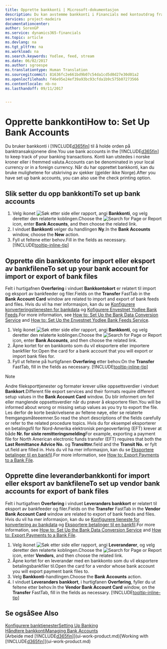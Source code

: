 ```yaml
---
title: Opprette bankkonti | Microsoft-dokumentasjon
description: Du kan avstemme bankkonti i Financials med kontoutdrag fra banken.
services: project-madeira
documentationcenter: 
author: SorenGP
ms.service: dynamics365-financials
ms.topic: article
ms.devlang: na
ms.tgt_pltfrm: na
ms.workload: na
ms.search.keywords: Yodlee, feed, stream
ms.date: 06/02/2017
ms.author: sgroespe
ms.translationtype: Human Translation
ms.sourcegitcommit: 81636fc2e661bd9b07c54da1cd5d0d27e30d01a2
ms.openlocfilehash: f46e95e24ef39a93bc93cfda1b9c575b07273566
ms.contentlocale: nb-no
ms.lasthandoff: 09/11/2017


---
```

# <a name="how-to-set-up-bank-accounts"></a><span data-ttu-id="88e2b-103">Opprette bankkonti</span><span class="sxs-lookup"><span data-stu-id="88e2b-103">How to: Set Up Bank Accounts</span></span>
<span data-ttu-id="88e2b-104">Du bruker bankkonti i [!INCLUDE[d365fin](includes/d365fin_md.md)] til å holde orden på banktransaksjonene dine.</span><span class="sxs-lookup"><span data-stu-id="88e2b-104">You use bank accounts in the [!INCLUDE[d365fin](includes/d365fin_md.md)] to keep track of your banking transactions.</span></span> <span data-ttu-id="88e2b-105">Konti kan utstedes i norske kroner eller i fremmed valuta.</span><span class="sxs-lookup"><span data-stu-id="88e2b-105">Accounts can be denominated in your local currency or in a foreign currency.</span></span> <span data-ttu-id="88e2b-106">Når du har opprettet bankkonti, kan du bruke mulighetene for utskriving av sjekker (gjelder ikke Norge).</span><span class="sxs-lookup"><span data-stu-id="88e2b-106">After you have set up bank accounts, you can also use the check printing option.</span></span>

## <a name="to-set-up-bank-accounts"></a><span data-ttu-id="88e2b-107">Slik setter du opp bankkonti</span><span class="sxs-lookup"><span data-stu-id="88e2b-107">To set up bank accounts</span></span>
1. <span data-ttu-id="88e2b-108">Velg ikonet ![Søk etter side eller rapport](media/ui-search/search_small.png "Ikonet Søk etter side eller rapport"), angi **Bankkonti**, og velg deretter den relaterte koblingen.</span><span class="sxs-lookup"><span data-stu-id="88e2b-108">Choose the ![Search for Page or Report](media/ui-search/search_small.png "Search for Page or Report icon") icon, enter **Bank Accounts**, and then choose the related link.</span></span>
2. <span data-ttu-id="88e2b-109">I vinduet **Bankkonti** velger du handlingen **Ny**.</span><span class="sxs-lookup"><span data-stu-id="88e2b-109">In the **Bank Accounts** window, choose the **New** action.</span></span>
3. <span data-ttu-id="88e2b-110">Fyll ut feltene etter behov.</span><span class="sxs-lookup"><span data-stu-id="88e2b-110">Fill in the fields as necessary.</span></span> [!INCLUDE[tooltip-inline-tip](includes/tooltip-inline-tip_md.md)]

## <a name="to-set-up-your-bank-account-for-import-or-export-of-bank-files"></a><span data-ttu-id="88e2b-111">Opprette din bankkonto for import eller eksport av bankfilene</span><span class="sxs-lookup"><span data-stu-id="88e2b-111">To set up your bank account for import or export of bank files</span></span>
<span data-ttu-id="88e2b-112">Felt i hurtigafnen **Overføring** i vinduet **Bankkontokort** er relatert til import og eksport av bankfeeder og filer.</span><span class="sxs-lookup"><span data-stu-id="88e2b-112">Fields on the **Transfer** FastTab in the **Bank Account Card** window are related to import and export of bank feeds and files.</span></span> <span data-ttu-id="88e2b-113">Hvis du vil ha mer informasjon, kan du se [Konfigurere konverteringstjenesten for bankdata](bank-how-setup-bank-data-conversion-service.md) og [Kofigurere Envestnet Yodlee Bank Feeds](bank-how-setup-bank-statement-service.md).</span><span class="sxs-lookup"><span data-stu-id="88e2b-113">For more information, see [How to: Set Up the Bank Data Conversion Service](bank-how-setup-bank-data-conversion-service.md) and [How to: Set Up the Envestnet Yodlee Bank Feeds Service](bank-how-setup-bank-statement-service.md).</span></span>

1. <span data-ttu-id="88e2b-114">Velg ikonet ![Søk etter side eller rapport](media/ui-search/search_small.png "Ikonet Søk etter side eller rapport"), angi **Bankkonti**, og velg deretter den relaterte koblingen.</span><span class="sxs-lookup"><span data-stu-id="88e2b-114">Choose the ![Search for Page or Report](media/ui-search/search_small.png "Search for Page or Report icon") icon, enter **Bank Accounts**, and then choose the related link.</span></span>
2. <span data-ttu-id="88e2b-115">Åpne kortet for en bankkonto som du vil eksportere eller importere bankfiler for.</span><span class="sxs-lookup"><span data-stu-id="88e2b-115">Open the card for a bank account that you will export or import bank files for.</span></span>
3. <span data-ttu-id="88e2b-116">Fyll ut feltene på hurtigfanen **Overføring** etter behov.</span><span class="sxs-lookup"><span data-stu-id="88e2b-116">On the **Transfer** FastTab, fill in the fields as necessary.</span></span> [!INCLUDE[tooltip-inline-tip](includes/tooltip-inline-tip_md.md)]

> [!NOTE]  
>   <span data-ttu-id="88e2b-117">Andre fileksporttjenester og formater krever ulike oppsettsverdier i vinduet **Bankkort**.</span><span class="sxs-lookup"><span data-stu-id="88e2b-117">Different file export services and their formats require different setup values in the **Bank Account Card** window.</span></span> <span data-ttu-id="88e2b-118">Du blir informert om feil eller manglende oppsettsverdier når du prøver å eksportere filen.</span><span class="sxs-lookup"><span data-stu-id="88e2b-118">You will be informed about wrong or missing setup values as you try to export the file.</span></span> <span data-ttu-id="88e2b-119">Les derfor de korte beskrivelsene av feltene nøye, eller se relaterte fremgangsmåteeemner.</span><span class="sxs-lookup"><span data-stu-id="88e2b-119">So read the short descriptions of the fields carefully or refer to the related procedure topics.</span></span> <span data-ttu-id="88e2b-120">Hvis du for eksempel eksporterer en betalingsfil for Nord-Amerika elektronisk pengeoverføring (EFT) krever at både **Nr. for siste remitteringsmelding**</span><span class="sxs-lookup"><span data-stu-id="88e2b-120">For example, exporting a payment file for North American electronic funds transfer (EFT) requires that both the **Last Remittance Advice No.**</span></span> <span data-ttu-id="88e2b-121">og **Transittnr.**</span><span class="sxs-lookup"><span data-stu-id="88e2b-121">field and the **Transit No.**</span></span> <span data-ttu-id="88e2b-122">er fylt ut.</span><span class="sxs-lookup"><span data-stu-id="88e2b-122">field are filled in.</span></span> <span data-ttu-id="88e2b-123">Hvis du vil ha mer informasjon, kan du se [Eksportere betalinger til en bankfil](payables-how-export-payments-bank-file.md).</span><span class="sxs-lookup"><span data-stu-id="88e2b-123">For more information, see [How to: Export Payments to a Bank File](payables-how-export-payments-bank-file.md).</span></span>

## <a name="to-set-up-vendor-bank-accounts-for-export-of-bank-files"></a><span data-ttu-id="88e2b-124">Opprette dine leverandørbankkonti for import eller eksport av bankfilene</span><span class="sxs-lookup"><span data-stu-id="88e2b-124">To set up vendor bank accounts for export of bank files</span></span>
<span data-ttu-id="88e2b-125">Felt i hurtigafnen **Overføring** i vinduet **Leverandørs bankkort** er relatert til eksport av bankfeeder og filer.</span><span class="sxs-lookup"><span data-stu-id="88e2b-125">Fields on the **Transfer** FastTab in the **Vendor Bank Account Card** window are related to export of bank feeds and files.</span></span> <span data-ttu-id="88e2b-126">Hvis du vil ha mer informasjon, kan du se [Konfigurere tjeneste for konvertering av bankdata](bank-how-setup-bank-data-conversion-service.md) og [Eksportere betalinger til en bankfil](payables-how-export-payments-bank-file.md).</span><span class="sxs-lookup"><span data-stu-id="88e2b-126">For more information, see [How to: Set Up the Bank Data Conversion Service](bank-how-setup-bank-data-conversion-service.md) and [How to: Export Payments to a Bank File](payables-how-export-payments-bank-file.md).</span></span>

1. <span data-ttu-id="88e2b-127">Velg ikonet ![Søk etter side eller rapport](media/ui-search/search_small.png "Ikonet Søk etter side eller rapport"), angi **Leverandører**, og velg deretter den relaterte koblingen.</span><span class="sxs-lookup"><span data-stu-id="88e2b-127">Choose the ![Search for Page or Report](media/ui-search/search_small.png "Search for Page or Report icon") icon, enter **Vendors**, and then choose the related link.</span></span>
2. <span data-ttu-id="88e2b-128">Åpne kortet for en leverandør med en bankkonto som du vil eksportere betalingsbankfiler til.</span><span class="sxs-lookup"><span data-stu-id="88e2b-128">Open the card for a vendor whose bank account you will export payment bank files to.</span></span>
3. <span data-ttu-id="88e2b-129">Velg **Bankkonti**-handlingen.</span><span class="sxs-lookup"><span data-stu-id="88e2b-129">Choose the **Bank Accounts** action.</span></span>
3. <span data-ttu-id="88e2b-130">I vinduet **Leverandørs bankkort**, i hurtigfanen **Overføring**, fyller du ut feltene etter behov.</span><span class="sxs-lookup"><span data-stu-id="88e2b-130">In the **Vendor Bank Account Card** window, on the **Transfer** FastTab, fill in the fields as necessary.</span></span> [!INCLUDE[tooltip-inline-tip](includes/tooltip-inline-tip_md.md)]

## <a name="see-also"></a><span data-ttu-id="88e2b-131">Se også</span><span class="sxs-lookup"><span data-stu-id="88e2b-131">See Also</span></span>
[<span data-ttu-id="88e2b-132">Konfigurere banktjenester</span><span class="sxs-lookup"><span data-stu-id="88e2b-132">Setting Up Banking</span></span>](bank-setup-banking.md)  
[<span data-ttu-id="88e2b-133">Håndtere bankkonti</span><span class="sxs-lookup"><span data-stu-id="88e2b-133">Managing Bank Accounts</span></span>](bank-manage-bank-accounts.md)  
<span data-ttu-id="88e2b-134">[Arbeide med [!INCLUDE[d365fin](includes/d365fin_md.md)]](ui-work-product.md)</span><span class="sxs-lookup"><span data-stu-id="88e2b-134">[Working with [!INCLUDE[d365fin](includes/d365fin_md.md)]](ui-work-product.md)</span></span>

